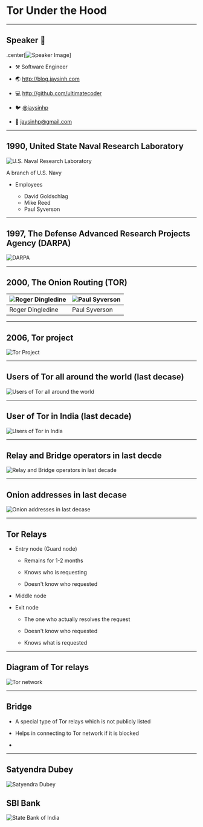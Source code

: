 # Tor Under the Hood

---
## Speaker 👨

  .center[![Speaker Image](images/jaysinh_shukla.jpg)]

* ⚒️ Software Engineer

* 🌏 <http://blog.jaysinh.com>

* 💻 <http://github.com/ultimatecoder>

* 🐦 [@jaysinhp](https://twitter.com/jaysinhp)

* 📧 [jaysinhp@gmail.com](mailto:jaysinhp@gmail.com)

---
## 1990, United State Naval Research Laboratory


![U.S. Naval Research Laboratory](images/us_naval_research_laboratory.jpg)

A branch of U.S. Navy

* Employees

  * David Goldschlag
  * Mike Reed
  * Paul Syverson

---
## 1997, The Defense Advanced Research Projects Agency (DARPA)

![DARPA](images/darpa.png)

---
## 2000, The Onion Routing (TOR)


| ![Roger Dingledine](images/roger_dingledine.jpg) | ![Paul Syverson](images/paul_syverson.jpg) |
| ------------------------------------------------ | ------------------------------------------ |
| Roger Dingledine                                 | Paul Syverson                              |

---

## 2006, Tor project

![Tor Project](images/tor-project.png)

---

## Users of Tor all around the world (last decase)

![Users of Tor all around the
world](images/userstats-relay-country-all-last-decade.png)

---

## User of Tor in India (last decade)

![Users of Tor in India](images/userstats-relay-country-india-last-decade.png)


---

## Relay and Bridge operators in last decde

![Relay and Bridge operators in last
decade](images/relays-and-bridges-in-last-decade.png)

---

## Onion addresses in last decase

![Onion addresses in last decase](images/onion-addresses-in-last-decade.png)

---

## Tor Relays

* Entry node (Guard node)

  * Remains for 1-2 months

  * Knows who is requesting

  * Doesn't know who requested

* Middle node

* Exit node

  * The one who actually resolves the request

  * Doesn't know who requested

  * Knows what is requested


---

## Diagram of Tor relays

![Tor network](images/tor_circuit.png)

---

## Bridge

* A special type of Tor relays which is not publicly listed

* Helps in connecting to Tor network if it is blocked

* 

---

## Satyendra Dubey

![Satyendra Dubey](images/satyendra_dubey.jpg)

## SBI Bank

![State Bank of India](images/sbi_bank.jpg)
